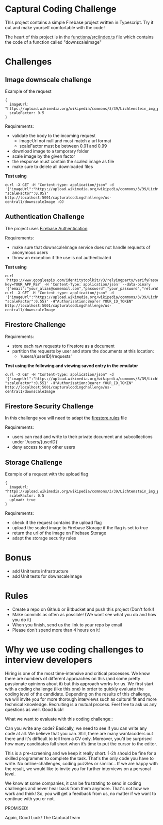 # Captural Coding Challenge

This project contains a simple Firebase project written in Typescript. Try it out and make yourself comfortable with the code!

The heart of this project is in the [functions/src/index.ts](./functions/src/index.ts) file which contains the code of a function called "downscaleImage"

# Challenges

## Image downscale challenge

Example of the request
```
{
  imageUrl: "https://upload.wikimedia.org/wikipedia/commons/3/39/Lichtenstein_img_processing_test.png",
  scaleFactor: 0.5
}
```

Requirements:

- validate the body to the incoming request
  - imageUrl not null and must match a url format
  - scaleFactor must be between 0.01 and 0.99
- download image to a temporary folder
- scale image by the given factor
- the response must contain the scaled image as file
- make sure to delete all downloaded files

**Test using**
```
curl -X GET -H "Content-type: application/json" -d '{"imageUrl":"https://upload.wikimedia.org/wikipedia/commons/3/39/Lichtenstein_img_processing_test.png", "scaleFactor":0.05}'  http://localhost:5001/capturalcodingchallenge/us-central1/downscaleImage -OJ
```
## Authentication Challenge
The project uses [Firebase Authentication](https://firebase.google.com/docs/auth)

Requirements:

* make sure that downscaleImage service does not handle requests of anonymous users
* throw an exception if the use is not authenticated

**Test using**
```
curl 'https://www.googleapis.com/identitytoolkit/v3/relyingparty/verifyPassword?key=YOUR_APP_KEY' -H 'Content-Type: application/json' --data-binary '{"email":"your_alias@somemail.com","password":"your_password","returnSecureToken":true}'
curl -X GET -H "Content-type: application/json" -d '{"imageUrl":"https://upload.wikimedia.org/wikipedia/commons/3/39/Lichtenstein_img_processing_test.png", "scaleFactor":0.55}' -H"Authorization:Bearer YOUR_ID_TOKEN" http://localhost:5001/capturalcodingchallenge/us-central1/downscaleImage
```
## Firestore Challenge

Requirements:

* store each raw requests to firestore as a document
* partition the requests by user and store the documents at this location:
  * '/users/{userID}/requests'

**Test using the following and viewing saved entry in the emulator**
```
curl -X GET -H "Content-type: application/json" -d '{"imageUrl":"https://upload.wikimedia.org/wikipedia/commons/3/39/Lichtenstein_img_processing_test.png", "scaleFactor":0.55}' -H"Authorization:Bearer YOUR_ID_TOKEN" http://localhost:5001/capturalcodingchallenge/us-central1/downscaleImage
```

## Firestore Security Challenge
In this challenge you will need to adapt the [firestore.rules](./firestore.rules) file

Requirements:

* users can read and write to their private document and subcollections under '/users/{userID}'
* deny access to any other users


## Storage Challenge

Example of a request with the upload flag
```
{
  imageUrl: "https://upload.wikimedia.org/wikipedia/commons/3/39/Lichtenstein_img_processing_test.png",
  scaleFactor: 0.5
  upload: true
}
```

Requirements:

* check if the request contains the upload flag
* upload the scaled image to Firebase Storage if the flag is set to true
* return the url of the image on Firebase Storage
* adapt the storage security rules

# Bonus
* add Unit tests infrastructure
* add Unit tests for downscaleImage

# Rules
* Create a repo on Github or Bitbucket and push this project (Don't fork!)
* Make commits as often as possible! (We want see what you do and how you do it)
* When you finish, send us the link to your repo by email
* Please don't spend more than 4 hours on it!


# Why we use coding challenges to interview developers
Hiring is one of the most time-intensive and critical processes. We know there are numbers of different approaches on this (and some pretty passionate opinions about it) but this approach works for us. We first start with a coding challenge (like this one) in order to quickly evaluate the coding level of the candidate. Depending on the results of this challenge, we will invite you for more thorough interviews such as cultural fit and more technical knowledge. Recruiting is a mutual process. Feel free to ask us any questions as well. Good luck!

What we want to evaluate with this coding challenge::

Can you write any code? Basically, we need to see if you can write any code at all. We believe that you can. Still, there are many wantacoders out there and it's difficult to tell from a CV only. Moreover, you’d be surprised how many candidates fall short when it’s time to put the cursor to the editor.

This is a pre-screening and we keep it really short. 1-2h should be fine for a skilled programmer to complete the task. That's the only code you have to write. No online-challenges, coding puzzles or similar... If we are happy with the result, we would like to invite you for further interviews on a personal level.

We know at some companies, it can be frustrating to send in coding challenges and never hear back from them anymore. That's not how we work and think! So, you will get a feedback from us, no matter if we want to continue with you or not.

PROMISED!

Again, Good Luck! The Captural team